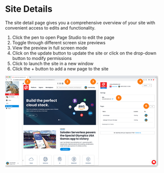 # Site Details

The site detail page gives you a comprehensive overview of your site with convenient access to edits and functionality.

1. Click the pen to open Page Studio to edit the page
2. Toggle through different screen size previews
3. View the preview in full screen mode
4. Click on the update button to update the site or click on the drop-down button to modify permissions
5. Click to launch the site in a new window
6. Click the + button to add a new page to the site
	
<a href="../../../images/sites-site-detail-lg.jpg" target="_blank"><img src="../../../images/sites-site-detail.jpg" style="margin: auto; display: block"></a>

